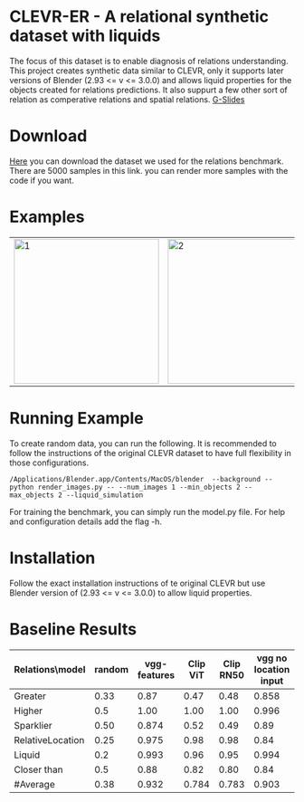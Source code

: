 # CLEVR-ER - A relational synthetic dataset with liquids

The focus of this dataset is to enable diagnosis of relations understanding. This project creates synthetic data similar to CLEVR, only it supports later versions of Blender (2.93 <= v <= 3.0.0) and allows liquid properties for the objects created for relations predictions. It also suppurt a few other sort of relation as comperative relations and spatial relations. 
[G-Slides](https://docs.google.com/presentation/d/18cVUpvwEqYvGGdlF3Xw5WhNWMEfh4aGvlJjgJAnGhG0/edit?usp=sharing)

# Download 

[Here](https://drive.google.com/file/d/1thvwm6BochjJcTgCNSlOvbULzlSZl4q6/view?usp=sharing) you can download the dataset we used for the relations benchmark. There are 5000 samples in this link. you can render more samples with the code if you want.

# Examples 

<table>
  <tr>
    <td> <img src="https://github.com/yoterel/CLEVR-ER/blob/main/resource/splash1.png"  alt="1" width = 256px height = 256px ></td>
    <td> <img src="https://github.com/yoterel/CLEVR-ER/blob/main/resource/splash2.png"  alt="2" width = 256px height = 256px ></td>
    <td> <img src="https://github.com/yoterel/CLEVR-ER/blob/main/resource/splash3.png"  alt="3" width = 256px height = 256px ></td>
   </tr>
</table>

# Running Example
To create random data, you can run the following. It is recommended to follow the instructions of the original CLEVR dataset to have full flexibility in those configurations.
```
/Applications/Blender.app/Contents/MacOS/blender  --background --python render_images.py -- --num_images 1 --min_objects 2 --max_objects 2 --liquid_simulation
```

For training the benchmark, you can simply run the model.py file. For help and configuration details add the flag -h.

# Installation
Follow the exact installation instructions of te original CLEVR but use Blender version of (2.93 <= v <= 3.0.0) to allow liquid properties.

# Baseline Results

| Relations\model| random | vgg-features | Clip ViT | Clip RN50 | vgg no location input
| ---            |    --- | ---          | ---      |---        |---
| Greater        | 0.33    | 0.87        | 0.47     | 0.48      | 0.858 
| Higher         | 0.5     | 1.00        | 1.00     | 1.00      | 0.996 
| Sparklier      | 0.50    | 0.874       | 0.52     | 0.49      | 0.89  
| RelativeLocation|0.25    | 0.975       | 0.98     | 0.98      | 0.84 
| Liquid         | 0.2     | 0.993       | 0.96     | 0.95      | 0.994 
| Closer than    | 0.5     | 0.88        | 0.82     | 0.80      | 0.84 
| #Average       | 0.38    | 0.932       | 0.784     | 0.783    | 0.903 
